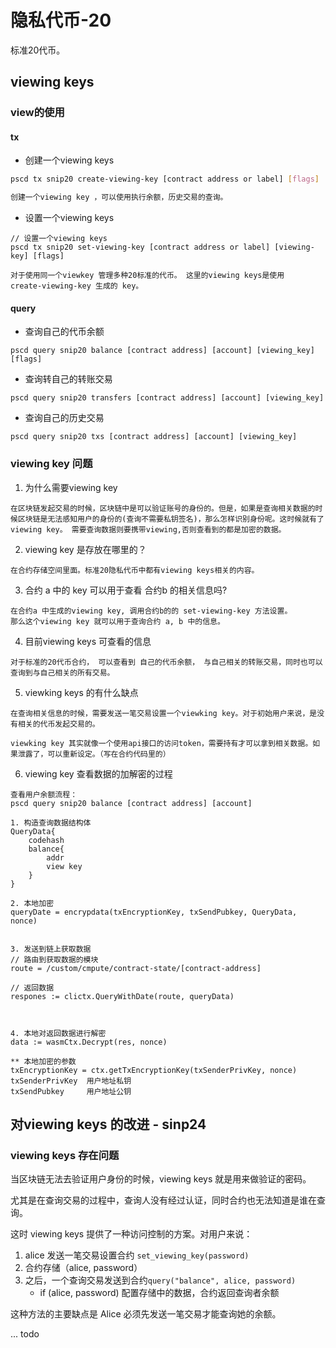 #  隐私代币-20

标准20代币。

##  viewing keys 

### view的使用

#### tx 

- 创建一个viewing keys

```bash
pscd tx snip20 create-viewing-key [contract address or label] [flags]

创建一个viewing key ，可以使用执行余额，历史交易的查询。
```

- 设置一个viewing keys

```
// 设置一个viewing keys
pscd tx snip20 set-viewing-key [contract address or label] [viewing-key] [flags]

对于使用同一个viewkey 管理多种20标准的代币。 这里的viewing keys是使用
create-viewing-key 生成的 key。
```

#### query

- 查询自己的代币余额

```
pscd query snip20 balance [contract address] [account] [viewing_key] [flags]
```

- 查询转自己的转账交易

```
pscd query snip20 transfers [contract address] [account] [viewing_key]
```

- 查询自己的历史交易

```
pscd query snip20 txs [contract address] [account] [viewing_key]
```



###  viewing key 问题

1. 为什么需要viewing key 

```
在区块链发起交易的时候，区块链中是可以验证账号的身份的。但是，如果是查询相关数据的时候区块链是无法感知用户的身份的(查询不需要私钥签名)，那么怎样识别身份呢。这时候就有了viewing key。 需要查询数据则要携带viewing,否则查看到的都是加密的数据。
```

2.  viewing key 是存放在哪里的？

```
在合约存储空间里面。标准20隐私代币中都有viewing keys相关的内容。
```

3. 合约 a 中的 key 可以用于查看 合约b  的相关信息吗?

```
在合约a 中生成的viewing key, 调用合约b的的 set-viewing-key 方法设置。
那么这个viewing key 就可以用于查询合约 a, b 中的信息。
```

4. 目前viewing keys 可查看的信息

```
对于标准的20代币合约， 可以查看到 自己的代币余额， 与自己相关的转账交易，同时也可以查询到与自己相关的所有交易。
```

5. viewking keys 的有什么缺点

```
在查询相关信息的时候，需要发送一笔交易设置一个viewking key。对于初始用户来说，是没有相关的代币发起交易的。

viewking key 其实就像一个使用api接口的访问token，需要持有才可以拿到相关数据。如果泄露了，可以重新设定。（写在合约代码里的） 
```

6. viewing key 查看数据的加解密的过程

```
查看用户余额流程：
pscd query snip20 balance [contract address] [account]

1. 构造查询数据结构体
QueryData{
	codehash
	balance{
		addr
		view key
	}
}

2. 本地加密
queryDate = encrypdata(txEncryptionKey, txSendPubkey, QueryData, nonce)


3. 发送到链上获取数据
// 路由到获取数据的模块
route = /custom/cmpute/contract-state/[contract-address]

// 返回数据
respones := clictx.QueryWithDate(route, queryData)



4. 本地对返回数据进行解密
data := wasmCtx.Decrypt(res, nonce)

** 本地加密的参数
txEncryptionKey = ctx.getTxEncryptionKey(txSenderPrivKey, nonce)
txSenderPrivKey  用户地址私钥
txSendPubkey     用户地址公钥
```

## 对viewing keys 的改进 - sinp24

### viewing keys 存在问题

当区块链无法去验证用户身份的时候，viewing keys 就是用来做验证的密码。

尤其是在查询交易的过程中，查询人没有经过认证，同时合约也无法知道是谁在查询。

这时 viewing keys 提供了一种访问控制的方案。对用户来说：

1. alice 发送一笔交易设置合约 `set_viewing_key(password)`
2. 合约存储（alice, password）
3. 之后，一个查询交易发送到合约`query("balance", alice, password)`
   - if (alice, password) 配置存储中的数据，合约返回查询者余额

这种方法的主要缺点是 Alice 必须先发送一笔交易才能查询她的余额。



... todo
